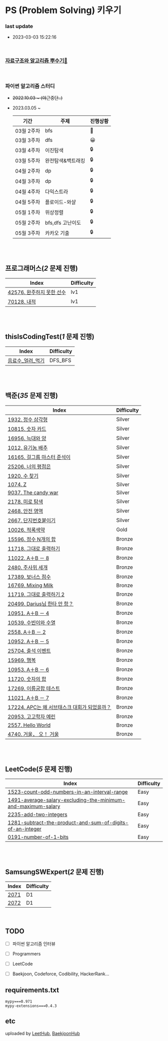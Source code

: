 

# PS (Problem Solving) 키우기


### last update
- 2023-03-03 15:22:16


</br>

### [자료구조와 알고리즘 뿌수기👊](https://www.notion.so/typeerror/e41b98ea18ae4db2b385558f2d018c9f)

</br>

### 파이썬 알고리즘 스터디
- ~~2022.10.03 ~  (야근중단..)~~
- 2023.03.05 ~ 

    |   기간   | 주제 | 진행상황 |
    | -------- | --- | ----- |
    | 03월 2주차 | bfs | 🧐 |
    | 03월 3주차 | dfs | 😀 |
    | 03월 4주차 | 이진탐색| 🔒 |
    | 03월 5주차 | 완전탐색&백트래킹 | 🔒 |
    | 04월 2주차 | dp | 🔒 |
    | 04월 3주차 | dp | 🔒 |
    | 04월 4주차 | 다익스트라 | 🔒 |
    | 04월 5주차 | 플로이드-와샬 | 🔒 |
    | 05월 1주차 |  위상정렬   | 🔒 |
    | 05월 2주차 |  bfs,dfs 고난이도  | 🔒 |
    | 05월 3주차 |  카카오 기출  | 🔒 |






</br></br>
 ## 프로그래머스(<i>2</i> 문제 진행) </br>
 | Index | Difficulty |
 | ----- | ----- |
 | [42576. 완주하지 못한 선수](./프로그래머스/lv1/42576. 완주하지 못한 선수/완주하지 못한 선수.py) | lv1 |
 | [70128. 내적](./프로그래머스/lv1/70128. 내적/내적.py) | lv1 |</br></br> 

</br></br>
 ## thisIsCodingTest(<i>1</i> 문제 진행) </br>
 | Index | Difficulty |
 | ----- | ----- |
 | [음료수_얼려_먹기](./thisIsCodingTest/DFS_BFS/음료수_얼려_먹기/음료수_얼려_먹기.py) | DFS_BFS |</br></br> 

</br></br>
 ## 백준(<i>35</i> 문제 진행) </br>
 | Index | Difficulty |
 | ----- | ----- |
 | [1932. 정수 삼각형](./백준/Silver/1932. 정수 삼각형/정수 삼각형.py) | Silver |
 | [10815. 숫자 카드](./백준/Silver/10815. 숫자 카드/숫자 카드.py) | Silver |
 | [16956. 늑대와 양](./백준/Silver/16956. 늑대와 양/늑대와 양.py) | Silver |
 | [1012. 유기농 배추](./백준/Silver/1012. 유기농 배추/유기농 배추.py) | Silver |
 | [16165. 걸그룹 마스터 준석이](./백준/Silver/16165. 걸그룹 마스터 준석이/걸그룹 마스터 준석이.py) | Silver |
 | [25206. 너의 평점은](./백준/Silver/25206. 너의 평점은/너의 평점은.py) | Silver |
 | [1920. 수 찾기](./백준/Silver/1920. 수 찾기/수 찾기.py) | Silver |
 | [1074. Z](./백준/Silver/1074. Z/Z.py) | Silver |
 | [9037. The candy war](./백준/Silver/9037. The candy war/The candy war.py) | Silver |
 | [2178. 미로 탐색](./백준/Silver/2178. 미로 탐색/미로 탐색.py) | Silver |
 | [2468. 안전 영역](./백준/Silver/2468. 안전 영역/안전 영역.py) | Silver |
 | [2667. 단지번호붙이기](./백준/Silver/2667. 단지번호붙이기/단지번호붙이기.py) | Silver |
 | [10026. 적록색약](./백준/Gold/10026. 적록색약/적록색약.py) | Gold |
 | [15596. 정수 N개의 합](./백준/Bronze/15596. 정수 N개의 합/정수 N개의 합.py) | Bronze |
 | [11718. 그대로 출력하기](./백준/Bronze/11718. 그대로 출력하기/그대로 출력하기.py) | Bronze |
 | [11022. A＋B － 8](./백준/Bronze/11022. A＋B － 8/A＋B － 8.py) | Bronze |
 | [2480. 주사위 세개](./백준/Bronze/2480. 주사위 세개/주사위 세개.py) | Bronze |
 | [17389. 보너스 점수](./백준/Bronze/17389. 보너스 점수/보너스 점수.py) | Bronze |
 | [16769. Mixing Milk](./백준/Bronze/16769. Mixing Milk/Mixing Milk.py) | Bronze |
 | [11719. 그대로 출력하기 2](./백준/Bronze/11719. 그대로 출력하기 2/그대로 출력하기 2.py) | Bronze |
 | [20499. Darius님 한타 안 함？](./백준/Bronze/20499. Darius님 한타 안 함？/Darius님 한타 안 함？.py) | Bronze |
 | [10951. A＋B － 4](./백준/Bronze/10951. A＋B － 4/A＋B － 4.py) | Bronze |
 | [10539. 수빈이와 수열](./백준/Bronze/10539. 수빈이와 수열/수빈이와 수열.py) | Bronze |
 | [2558. A＋B － 2](./백준/Bronze/2558. A＋B － 2/A＋B － 2.py) | Bronze |
 | [10952. A＋B － 5](./백준/Bronze/10952. A＋B － 5/A＋B － 5.py) | Bronze |
 | [25704. 출석 이벤트](./백준/Bronze/25704. 출석 이벤트/출석 이벤트.py) | Bronze |
 | [15969. 행복](./백준/Bronze/15969. 행복/행복.py) | Bronze |
 | [10953. A＋B － 6](./백준/Bronze/10953. A＋B － 6/A＋B － 6.py) | Bronze |
 | [11720. 숫자의 합](./백준/Bronze/11720. 숫자의 합/숫자의 합.py) | Bronze |
 | [17269. 이름궁합 테스트](./백준/Bronze/17269. 이름궁합 테스트/이름궁합 테스트.py) | Bronze |
 | [11021. A＋B － 7](./백준/Bronze/11021. A＋B － 7/A＋B － 7.py) | Bronze |
 | [17224. APC는 왜 서브태스크 대회가 되었을까？](./백준/Bronze/17224. APC는 왜 서브태스크 대회가 되었을까？/APC는 왜 서브태스크 대회가 되었을까？.py) | Bronze |
 | [20953. 고고학자 예린](./백준/Bronze/20953. 고고학자 예린/고고학자 예린.py) | Bronze |
 | [2557. Hello World](./백준/Bronze/2557. Hello World/Hello World.py) | Bronze |
 | [4740. 거울， 오！ 거울](./백준/Bronze/4740. 거울， 오！ 거울/거울， 오！ 거울.py) | Bronze |</br></br> 

</br></br>
 ## LeetCode(<i>5</i> 문제 진행) </br>
 | Index | Difficulty |
 | ----- | ----- |
 | [1523-count-odd-numbers-in-an-interval-range](./LeetCode/Easy/1523-count-odd-numbers-in-an-interval-range/1523-count-odd-numbers-in-an-interval-range.py) | Easy |
 | [1491-average-salary-excluding-the-minimum-and-maximum-salary](./LeetCode/Easy/1491-average-salary-excluding-the-minimum-and-maximum-salary/1491-average-salary-excluding-the-minimum-and-maximum-salary.py) | Easy |
 | [2235-add-two-integers](./LeetCode/Easy/2235-add-two-integers/2235-add-two-integers.py) | Easy |
 | [1281-subtract-the-product-and-sum-of-digits-of-an-integer](./LeetCode/Easy/1281-subtract-the-product-and-sum-of-digits-of-an-integer/1281-subtract-the-product-and-sum-of-digits-of-an-integer.py) | Easy |
 | [0191-number-of-1-bits](./LeetCode/Easy/0191-number-of-1-bits/0191-number-of-1-bits.py) | Easy |</br></br> 

</br></br>
 ## SamsungSWExpert(<i>2</i> 문제 진행) </br>
 | Index | Difficulty |
 | ----- | ----- |
 | [2071](./SamsungSWExpert/D1/2071/solution.py) | D1 |
 | [2072](./SamsungSWExpert/D1/2072/solution.py) | D1 |</br></br> 




<br/>


## TODO
- [ ] 파이썬 알고리즘 인터뷰
- [ ] Programmers
- [ ] LeetCode
- [ ] Baekjoon, Codeforce, Codibility, HackerRank...



## requirements.txt
```
mypy===0.971
mypy-extensions===0.4.3 

```

## etc
uploaded by [LeetHub](https://github.com/QasimWani/LeetHub), [BaekjoonHub](https://github.com/BaekjoonHub/BaekjoonHub)



